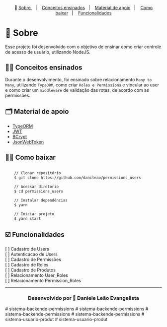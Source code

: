 <p align="center">🎉
  <a href="#-sobre"> Sobre </a>&nbsp;&nbsp;&nbsp;|&nbsp;&nbsp;&nbsp;
  <a href="#-conceitos-ensinados">Conceitos ensinados</a>&nbsp;&nbsp;&nbsp;|&nbsp;&nbsp;&nbsp;
  <a href="#-material-de-apoio">Material de apoio</a>&nbsp;&nbsp;&nbsp;|&nbsp;&nbsp;&nbsp;
    <a href="#-como-baixar">Como baixar</a>&nbsp;&nbsp;&nbsp;|&nbsp;&nbsp;&nbsp;
    <a href="#️-funcionalidades">Funcionalidades</a>
</p>

# 🔖 Sobre

Esse projeto foi desenvolvido com o objetivo de ensinar como criar controle de acesso de usuário, utilizando NodeJS.

## ✍🏻 Conceitos ensinados

Durante o desenvolvimento, foi ensinado sobre relacionamento `Many to Many`, utilizando `TypeORM`, como criar `Roles e Permissions` e vincular ao user e como criar um `middleware` de validação das rotas, de acordo com as permissões.

## 🗂 Material de apoio

- [TypeORM](typeorm.io/)
- [JWT](https://jwt.io)
- [BCrypt](https://www.npmjs.com/package/bcrypt)
- [JsonWebToken](www.npmjs.com/package/jsonwebtoken)

## 👍🏻 Como baixar

```bash

    // Clonar repositório
    $ git clone https://github.com/danileao/permissions_users

    // Acessar diretório
    $ cd permissions_users

    // Instalar dependências
    $ yarn

    // Iniciar projeto
    $ yarn start
```

## ☑️ Funcionalidades

[ ] Cadastro de Users <br/>
[ ] Autenticacao de Users<br/>
[ ] Cadastro de Permissões<br/>
[ ] Cadastro de Roles<br/>
[ ] Cadastro de Produtos<br/>
[ ] Relacionamento User_Roles<br/>
[ ] Relacionamento Permission_Roles<br/>

---

<h3 align="center">Desenvolvido por  💜  Daniele Leão Evangelista </h3>
#   s i s t e m a - b a c k e n d e - p e r m i s s i o n s  
 #   s i s t e m a - b a c k e n d e - p e r m i s s i o n s  
 #   s i s t e m a - b a c k e n d e - p e r m i s s i o n s  
 #   s i s t e m a - b a c k e n d e - p e r m i s s i o n s  
 #   s i s t e m a - u s u a r i o - p r o d u t  
 #   s i s t e m a - u s u a r i o - p r o d u t  
 